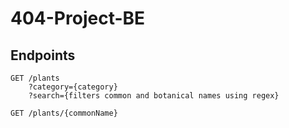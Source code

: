 # 404-Project-BE

## Endpoints

```http
GET /plants
    ?category={category}
    ?search={filters common and botanical names using regex}

GET /plants/{commonName}
```
